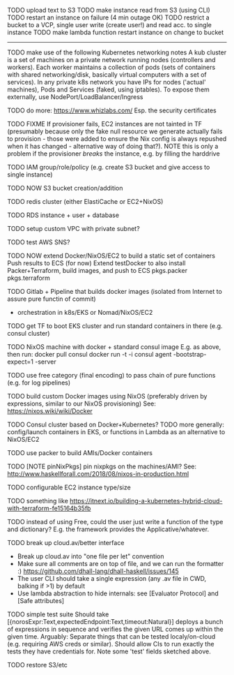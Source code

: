 TODO upload text to S3
TODO make instance read from S3 (using CLI)
TODO restart an instance on failure (4 min outage OK)
TODO restrict a bucket to a VCP, single user write (create user!) and read acc. to single instance
TODO make lambda function restart instance on change to bucket











---
TODO make use of the following Kubernetes networking notes
   A kub cluster is a set of machines on a private network running nodes (controllers and workers). Each worker maintains a collection of pods (sets of containers with shared networking/disk, basically virtual computers with a set of services).
   In any private k8s network you have IPs for nodes ('actual' machines), Pods and Services (faked, using iptables).
   To expose them externally, use NodePort/LoadBalancer/Ingress

TODO do more: https://www.whizlabs.com/
 Esp. the security certificates

TODO FIXME If provisioner fails, EC2 instances are not tainted in TF (presumably because only the fake
null resource we generate actually fails to provision - those were added to ensure the Nix config is
always repushed when it has changed - alternative way of doing that?).
NOTE this is only a problem if the provisioner *breaks* the instance, e.g. by filling the harddrive

TODO IAM group/role/policy (e.g. create S3 bucket and give access to single instance)

TODO NOW S3 bucket creation/addition

TODO redis cluster (either ElastiCache or EC2+NixOS)

TODO RDS instance + user + database

TODO setup custom VPC with private subnet?

TODO test AWS SNS?

TODO NOW extend Docker/NixOS/EC2 to build a static set of containers
Push results to ECS (for now)
Extend testDocker to also install Packer+Terraform, build images, and push to ECS
     pkgs.packer
     pkgs.terraform

TODO Gitlab + Pipeline that builds docker images (isolated from Internet to assure pure functin of commit)
 + orchestration in k8s/EKS or Nomad/NixOS/EC2


TODO get TF to boot EKS cluster and run standard containers in there (e.g. consul cluster)

TODO NixOS machine with docker + standard consul image
E.g. as above, then run:
  docker pull consul
  docker run -t -i consul agent -bootstrap-expect=1 -server

TODO use free category (final encoding) to pass chain of pure functions (e.g. for log pipelines)

TODO build custom Docker images using NixOS (preferably driven by expressions, similar to our NixOS provisioning)
  See: https://nixos.wiki/wiki/Docker

TODO Consul cluster based on Docker+Kubernetes?
TODO more generally: config/launch containers in EKS, or functions in Lambda as an alternative to NixOS/EC2

TODO use packer to build AMIs/Docker containers

TODO [NOTE pinNixPkgs] pin nixpkgs on the machines/AMI?
See:
   http://www.haskellforall.com/2018/08/nixos-in-production.html

TODO configurable EC2 instance type/size

TODO something like
   https://itnext.io/building-a-kubernetes-hybrid-cloud-with-terraform-fe15164b35fb

TODO instead of using Free, could the user just write a function of the type and dictionary?
E.g. the framework provides the Applicative/whatever.

TODO break up cloud.av/better interface
   * Break up cloud.av into "one file per let" convention
   * Make sure all comments are on top of file, and we can run the formatter :)
       https://github.com/dhall-lang/dhall-haskell/issues/145
   * The user CLI should take a single expression (any .av file in CWD, balking if >1) by default
   * Use lambda abstraction to hide internals: see [Evaluator Protocol] and [Safe attributes]

TODO simple test suite
Should take
   [{norosExpr:Text,expectedEndpoint:Text,timeout:Natural}]
deploys a bunch of expressions in sequence and verifies the
given URL comes up within the given time.
Arguably: Separate things that can be tested localy/on-cloud (e.g. requiring AWS creds or similar).
  Should allow CIs to run exactly the tests they have credentials for.
Note some 'test' fields sketched above.

TODO restore S3/etc

